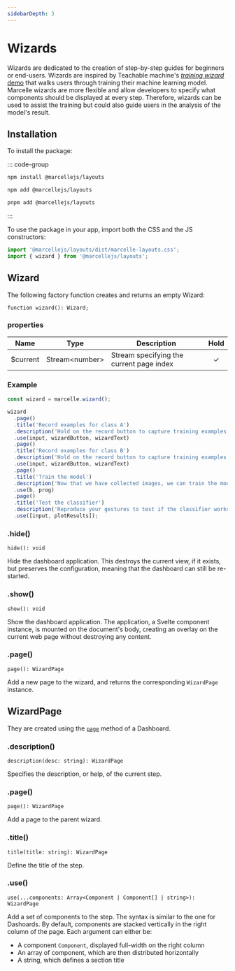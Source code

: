 ```yaml
---
sidebarDepth: 3
---
```


# Wizards

Wizards are dedicated to the creation of step-by-step guides for beginners or end-users. Wizards are inspired by Teachable machine's [_training wizard_ demo](https://glitch.com/~tm-wizard) that walks users through training their machine learning model. Marcelle wizards are more flexible and allow developers to specify what components should be displayed at every step. Therefore, wizards can be used to assist the training but could also guide users in the analysis of the model's result.

## Installation

To install the package:

::: code-group

```bash [npm]
npm install @marcellejs/layouts
```

```bash [yarn]
npm add @marcellejs/layouts
```

```bash [pnpm]
pnpm add @marcellejs/layouts
```

:::

To use the package in your app, import both the CSS and the JS constructors:

```js
import '@marcellejs/layouts/dist/marcelle-layouts.css';
import { wizard } from '@marcellejs/layouts';
```

## Wizard

The following factory function creates and returns an empty Wizard:

```tsx
function wizard(): Wizard;
```

### properties

| Name      | Type             | Description                              | Hold |
| --------- | ---------------- | ---------------------------------------- | :--: |
| \$current | Stream\<number\> | Stream specifying the current page index |  ✓   |

### Example

```js
const wizard = marcelle.wizard();

wizard
  .page()
  .title('Record examples for class A')
  .description('Hold on the record button to capture training examples for class A')
  .use(input, wizardButton, wizardText)
  .page()
  .title('Record examples for class B')
  .description('Hold on the record button to capture training examples for class B')
  .use(input, wizardButton, wizardText)
  .page()
  .title('Train the model')
  .description('Now that we have collected images, we can train the model from these examples.')
  .use(b, prog)
  .page()
  .title('Test the classifier')
  .description('Reproduce your gestures to test if the classifier works as expected')
  .use([input, plotResults]);
```

### .hide()

```tsx
hide(): void
```

Hide the dashboard application. This destroys the current view, if it exists, but preserves the configuration, meaning that the dashboard can still be re-started.

### .show()

```tsx
show(): void
```

Show the dashboard application. The application, a Svelte component instance, is mounted on the document's body, creating an overlay on the current web page without destroying any content.

### .page()

```tsx
page(): WizardPage
```

Add a new page to the wizard, and returns the corresponding `WizardPage` instance.

## WizardPage

They are created using the [`page`](#page) method of a Dashboard.

### .description()

```tsx
description(desc: string): WizardPage
```

Specifies the description, or help, of the current step.

### .page()

```tsx
page(): WizardPage
```

Add a page to the parent wizard.

### .title()

```tsx
title(title: string): WizardPage
```

Define the title of the step.

### .use()

```tsx
use(...components: Array<Component | Component[] | string>): WizardPage
```

Add a set of components to the step. The syntax is similar to the one for Dashoards. By default, components are stacked vertically in the right column of the page. Each argument can either be:

- A component `Component`, displayed full-width on the right column
- An array of component, which are then distributed horizontally
- A string, which defines a section title
